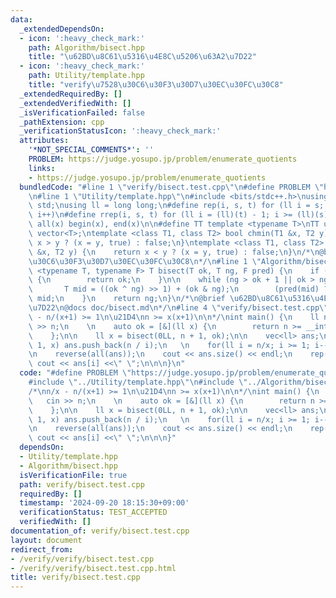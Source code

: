 ```yaml
---
data:
  _extendedDependsOn:
  - icon: ':heavy_check_mark:'
    path: Algorithm/bisect.hpp
    title: "\u62BD\u8C61\u5316\u4E8C\u5206\u63A2\u7D22"
  - icon: ':heavy_check_mark:'
    path: Utility/template.hpp
    title: "verify\u7528\u30C6\u30F3\u30D7\u30EC\u30FC\u30C8"
  _extendedRequiredBy: []
  _extendedVerifiedWith: []
  _isVerificationFailed: false
  _pathExtension: cpp
  _verificationStatusIcon: ':heavy_check_mark:'
  attributes:
    '*NOT_SPECIAL_COMMENTS*': ''
    PROBLEM: https://judge.yosupo.jp/problem/enumerate_quotients
    links:
    - https://judge.yosupo.jp/problem/enumerate_quotients
  bundledCode: "#line 1 \"verify/bisect.test.cpp\"\n#define PROBLEM \"https://judge.yosupo.jp/problem/enumerate_quotients\"\
    \n#line 1 \"Utility/template.hpp\"\n#include <bits/stdc++.h>\nusing namespace\
    \ std;\nusing ll = long long;\n#define rep(i, s, t) for (ll i = s; i < (ll)(t);\
    \ i++)\n#define rrep(i, s, t) for (ll i = (ll)(t) - 1; i >= (ll)(s); i--)\n#define\
    \ all(x) begin(x), end(x)\n\n#define TT template <typename T>\nTT using vec =\
    \ vector<T>;\ntemplate <class T1, class T2> bool chmin(T1 &x, T2 y) {\n    return\
    \ x > y ? (x = y, true) : false;\n}\ntemplate <class T1, class T2> bool chmax(T1\
    \ &x, T2 y) {\n    return x < y ? (x = y, true) : false;\n}\n/*\n@brief verify\u7528\
    \u30C6\u30F3\u30D7\u30EC\u30FC\u30C8\n*/\n#line 1 \"Algorithm/bisect.hpp\"\ntemplate\
    \ <typename T, typename F> T bisect(T ok, T ng, F pred) {\n    if (!pred(ok))\
    \ {\n        return ok;\n    }\n\n    while (ng > ok + 1 || ok > ng + 1) {\n \
    \       T mid = ((ok ^ ng) >> 1) + (ok & ng);\n        (pred(mid) ? ok : ng) =\
    \ mid;\n    }\n    return ng;\n}\n/*\n@brief \u62BD\u8C61\u5316\u4E8C\u5206\u63A2\
    \u7D22\n@docs doc/bisect.md\n*/\n#line 4 \"verify/bisect.test.cpp\"\n\n/*\nn/x\
    \ - n/(x+1) >= 1\n\u21D4\nn >= x(x+1)\n\n*/\nint main() {\n    ll n;\n    cin\
    \ >> n;\n    \n    auto ok = [&](ll x) {\n        return n >= __int128_t(x)*(x+1);\n\
    \    };\n\n    ll x = bisect(0LL, n + 1, ok);\n\n    vec<ll> ans;\n    rep(i,\
    \ 1, x) ans.push_back(n / i);\n   \n    for(ll i = n/x; i >= 1; i--) ans.push_back(i);\n\
    \n    reverse(all(ans));\n    cout << ans.size() << endl;\n    rep(i, 0, ans.size())\
    \ cout << ans[i] <<\" \";\n\n\n}\n"
  code: "#define PROBLEM \"https://judge.yosupo.jp/problem/enumerate_quotients\"\n\
    #include \"../Utility/template.hpp\"\n#include \"../Algorithm/bisect.hpp\"\n\n\
    /*\nn/x - n/(x+1) >= 1\n\u21D4\nn >= x(x+1)\n\n*/\nint main() {\n    ll n;\n \
    \   cin >> n;\n    \n    auto ok = [&](ll x) {\n        return n >= __int128_t(x)*(x+1);\n\
    \    };\n\n    ll x = bisect(0LL, n + 1, ok);\n\n    vec<ll> ans;\n    rep(i,\
    \ 1, x) ans.push_back(n / i);\n   \n    for(ll i = n/x; i >= 1; i--) ans.push_back(i);\n\
    \n    reverse(all(ans));\n    cout << ans.size() << endl;\n    rep(i, 0, ans.size())\
    \ cout << ans[i] <<\" \";\n\n\n}"
  dependsOn:
  - Utility/template.hpp
  - Algorithm/bisect.hpp
  isVerificationFile: true
  path: verify/bisect.test.cpp
  requiredBy: []
  timestamp: '2024-09-20 18:15:30+09:00'
  verificationStatus: TEST_ACCEPTED
  verifiedWith: []
documentation_of: verify/bisect.test.cpp
layout: document
redirect_from:
- /verify/verify/bisect.test.cpp
- /verify/verify/bisect.test.cpp.html
title: verify/bisect.test.cpp
---
```

